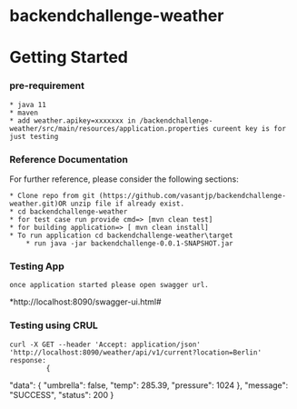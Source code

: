 # backendchallenge-weather

# Getting Started

### pre-requirement 
    * java 11
    * maven
	* add weather.apikey=xxxxxxx in /backendchallenge-weather/src/main/resources/application.properties cureent key is for just testing
 
### Reference Documentation
For further reference, please consider the following sections:

    * Clone repo from git (https://github.com/vasantjp/backendchallenge-weather.git)OR unzip file if already exist.
    * cd backendchallenge-weather
    * for test case run provide cmd=> [mvn clean test]
    * for building application=> [ mvn clean install]
    * To run application cd backendchallenge-weather\target 
        * run java -jar backendchallenge-0.0.1-SNAPSHOT.jar
    
### Testing App
    once application started please open swagger url.
*http://localhost:8090/swagger-ui.html#

### Testing using CRUL
    curl -X GET --header 'Accept: application/json' 'http://localhost:8090/weather/api/v1/current?location=Berlin'
    response: 
             {
  "data": {
    "umbrella": false,
    "temp": 285.39,
    "pressure": 1024
  },
  "message": "SUCCESS",
  "status": 200
}


